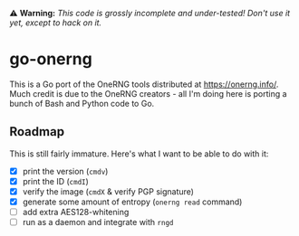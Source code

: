 ⚠️ **Warning:** _This code is grossly incomplete and under-tested! Don't use it yet, except to hack on it._

# go-onerng

This is a Go port of the OneRNG tools distributed at https://onerng.info/. Much credit is due to the OneRNG creators - all I'm doing here is porting a bunch of Bash and Python code to Go.

## Roadmap

This is still fairly immature. Here's what I want to be able to do with it:

- [x] print the version (`cmdv`)
- [x] print the ID (`cmdI`)
- [x] verify the image (`cmdX` & verify PGP signature)
- [x] generate some amount of entropy (`onerng read` command)
- [ ] add extra AES128-whitening
- [ ] run as a daemon and integrate with `rngd`
